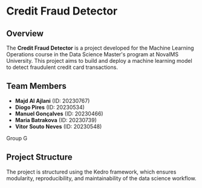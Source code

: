 # Credit Fraud Detector

## Overview
The **Credit Fraud Detector** is a project developed for the Machine Learning Operations course in the Data Science Master's program at NovaIMS University. This project aims to build and deploy a machine learning model to detect fraudulent credit card transactions.

## Team Members
- **Majd Al Ajlani** (ID: 20230767)
- **Diogo Pires** (ID: 20230534)
- **Manuel Gonçalves** (ID: 20230466)
- **Maria Batrakova** (ID: 20230739)
- **Vitor Souto Neves** (ID: 20230548)

Group G

## Project Structure
The project is structured using the Kedro framework, which ensures modularity, reproducibility, and maintainability of the data science workflow.
